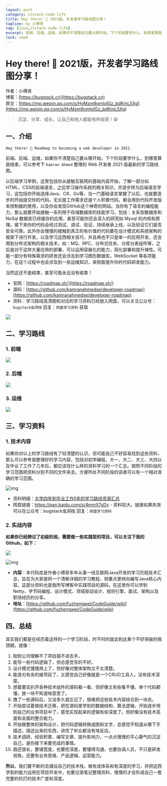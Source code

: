 ```yaml
---
layout: post
category: itstack-code-life
title: Hey there! 👋 2021版，开发者学习路线图分享！
tagline: by 小傅哥
tag: [java,itstack-code-life]
excerpt: 前端、后端、运维，如果你不清楚自己要从哪开始，下个阶段要学什么，到哪里算是结束，可以参考下 Kamran Ahmed 整理的 Web 开发者 2021 版最新的学习路线图。
lock: need
---
```


# Hey there! 👋 2021版，开发者学习路线图分享！

作者：小傅哥
<br/>博客：[https://bugstack.cn](https://bugstack.cn)
<br/>原文：[https://mp.weixin.qq.com/s/HyMzm9omIoIGz_bdKmL5Xg](https://mp.weixin.qq.com/s/HyMzm9omIoIGz_bdKmL5Xg)

> 沉淀、分享、成长，让自己和他人都能有所收获！😄

## 一、介绍

`Hey there! 👋 Roadmap to becoming a web developer in 2021`

前端、后端、运维，如果你不清楚自己要从哪开始，下个阶段要学什么，到哪里算是结束，可以参考下 `Kamran Ahmed` 整理的 Web 开发者 2021 版最新的学习路线图。

以后端学习举例，这里包括你从接触互联网的基础内容开始，了解一部分如HTML、CSS的前端语言，之后学习操作系统的相关知识，并逐步转为后端语言学习，这包括你开始选择Java、C#、Go等，当一门基础语言掌握了以后，也就要逐步的开始提交你的代码，无论是工作需求还是个人积累代码，都会用到代码开发版本控制器的使用，以及你会发现GitHub这个神奇的网站。当你有了语言的编程能力，那么就要开始接触一系列用于存储数据库的技能学习，包括：关系型数据库和 NoSql 数据库已经缓存的应用，甚至可能你还会深入的研究如 Mysql 的内核和原理。接下来你的代码会经过测试、调试、验证、持续继承上线，以及验证它们是否安全可靠。此外你会慢慢的接触到真正的有价值的代码要在设计模式和系统架构的框架下进行开发，以及学习这西相关技巧，并且再也不只是单一的应用开发，还会用到分布式架构的相关技术，如：MQ、RPC、分布式任务、分库分表组件等，之后是对于这样大量应用的部署，可以运用容器化的能力，简化部署和提升弹性。可能一部分有特殊需求的研发还会涉及到学习图形数据库，WebSocket 等各项能力，在这个过程中也会涉及到一些运维知识，来侧面提升你的代码研发能力。

当然这还不是结束，甚至可能永远没有结束！

- 官网：[https://roadmap.sh/](https://roadmap.sh/)
- 源码：[https://github.com/kamranahmedse/developer-roadmap](https://github.com/kamranahmedse/developer-roadmap)
- 资料：学习路线高清图和对应的学习资料已经放入网盘，可以关注公众号：`bugstack虫洞栈` 回复：`网盘学习资料` 获取

![](https://bugstack.cn/assets/images/story/story-10-00.png)

## 二、学习路线

### 1. 前端

![](https://bugstack.cn/assets/images/story/story-10-01.png)

### 2. 后端

![](https://bugstack.cn/assets/images/story/story-10-02.png)

### 3. 运维

![](https://bugstack.cn/assets/images/story/story-10-03.png)

## 三、学习资料

### 1. 技术内容

如果你对以上的学习路线有了较清楚的认识，但可能自己不好容易找到这些资料，那么可以参考我整理好的学习内容，包括对初学编程，大一、大二、大三、大四以及毕业了工作了几年后，都应该找什么样的资料学习的一个汇总。按照不同阶段的学习范围把资料分到不同的文件夹去，方便所处不同阶段的读者可以有一个相对准确的学习范围。

![img](https://bugstack.cn/assets/images/story/story-4-5.png)

- 资料明细：[大学四年到毕业工作5年的学习路线资源汇总](https://bugstack.cn/itstack-code-life/2020/03/31/大学四年到毕业工作5年的学习路线资源汇总.html)
- 网盘链接：https://pan.baidu.com/s/4mmX7sDy - 资料较大，链接如果失效可以在公众号：bugstack虫洞栈 回复：`网盘学习资料`

### 2. 实战内容

**如果你已经跨过了初级阶段，需要做一些实践型的项目，可以关注下我的Github，如下：**

![](https://bugstack.cn/assets/images/story/story-7-05.png)

![img](https://bugstack.cn/assets/images/story/story-4-6.png)

- **内容**：本代码库是作者小傅哥多年从事一线互联网Java开发的学习历程技术汇总，旨在为大家提供一个清晰详细的学习教程，侧重点更倾向编写Java核心内容。这部分资料也是我所写博客中实践项目的源码，在这里你可以学到Netty、字节码编程、设计模式、领域驱动设计、规则引擎、面试、架构以及职场经历的分享。
- **地址**：[https://github.com/fuzhengwei/CodeGuide/wiki](https://github.com/fuzhengwei/CodeGuide/wiki)

## 四、总结

其实我们都是在经历着这样的一个学习阶段，时不时的就会到达某个不好突破的瓶颈期，就像：
1. 刚到公司理解不了项目插不进去手。
2. 能写一些代码逻辑了，但总感觉写的不好。
3. 设计模式慢慢用上了，但好像对整体架构又不太清楚。
4. 能游刃有余的接项目了，又感觉自己好像就是一个CRUD工具人，没有技术深度。
5. 想着要去扒开各种技术组件的源码看一看，但好像又有些看不懂，单个代码都懂，放一块不知道啥意思了。
6. 撸了一些源码后，又没多久就忘记了，很难把这些技术内容结合到一块去。
7. 开始尝试着做技术迁移，把在源码里学到的数据结构、算法逻辑，开始逐步用到自己的业务项目中了，感觉实现起来的逻辑有些深度了。但好像没有技术高度和全面的整合能力。
8. 开始做整体的架构设计，把代码逻辑转换成图和文字，总感觉不知道从哪下手描述，描述出来的东西，讲完了听众都没有啥反应。
9. 技术调研、经验积累、编写文章、提升影响力，一点点慢慢的平心静气的沉淀自己，是你接下来要完成的事情。
10. 路还很长，要铺宽度，也要挖深度，要懂得沟通，也要协调人员，不只是研发视角，还要有业务思维、产品逻辑、运营能力。

**所以**，我们要不断的去铺设自己的技术栈，做有成体系和有深度的学习，并把这西学到的能力运用在项目开发中，也要记录笔记整理资料，慢慢的才会形成自己一套完整的抗打的技术广度和深度。
